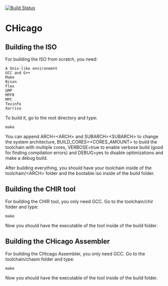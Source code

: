 [![Build Status](https://travis-ci.com/CHOSTeam/CHicago.svg?branch=master)](https://travis-ci.com/CHOSTeam/CHicago)
# CHicago

## Building the ISO

For building the ISO from scratch, you need:

	A Unix-like environment
	GCC and G++
	Make
	Bison
	Flex
	GMP
	MPFR
	MPC
	Texinfo
	Xorriso

To build it, go to the root directory and type:

	make

You can append ARCH=\<ARCH\> and SUBARCH=\<SUBARCH\> to change the system architecture, BUILD_CORES=\<CORES_AMOUNT\> to build the toolchain with multiple cores, VERBOSE=true to enable verbose build (good for finding compilation errors) and DEBUG=yes to disable optimizations and make a debug build.

After building everything, you should have your toolchain inside of the toolchain/\<ARCH\> folder and the bootable iso inside of the build folder.

## Building the CHIR tool

For building the CHIR tool, you only need GCC.
Go to the toolchain/chir folder and type:

	make

Now you should have the executable of the tool inside of the build folder.

## Building the CHicago Assembler

For building the CHicago Assembler, you only need GCC.
Go to the toolchain/chasm folder and type:

	make

Now you should have the executable of the tool inside of the build folder.
